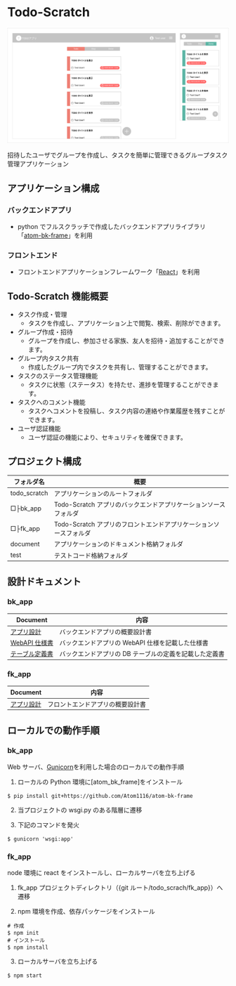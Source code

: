 # Todo-Scratch

<img src="./document/fk_app/../top.png" width="800">

招待したユーザでグループを作成し、タスクを簡単に管理できるグループタスク管理アプリケーション

## アプリケーション構成

### バックエンドアプリ

- python でフルスクラッチで作成したバックエンドアプリライブラリ「[atom-bk-frame](https://github.com/Atom1116/atom-bk-frame)」を利用

### フロントエンド

- フロントエンドアプリケーションフレームワーク「[React](https://ja.reactjs.org/)」を利用

## Todo-Scratch 機能概要

- タスク作成・管理
  - タスクを作成し、アプリケーション上で閲覧、検索、削除ができます。
- グループ作成・招待
  - グループを作成し、参加させる家族、友人を招待・追加することができます。
- グループ内タスク共有
  - 作成したグループ内でタスクを共有し、管理することができます。
- タスクのステータス管理機能
  - タスクに状態（ステータス）を持たせ、進捗を管理することができます。
- タスクへのコメント機能
  - タスクへコメントを投稿し、タスク内容の連絡や作業履歴を残すことができます。
- ユーザ認証機能
  - ユーザ認証の機能により、セキュリティを確保できます。

## プロジェクト構成

| フォルダ名   | 概要                                                              |
| ------------ | ----------------------------------------------------------------- |
| todo_scratch | アプリケーションのルートフォルダ                                  |
| □├bk_app     | Todo-Scratch アプリのバックエンドアプリケーションソースフォルダ   |
| □├fk_app     | Todo-Scratch アプリのフロントエンドアプリケーションソースフォルダ |
| document     | アプリケーションのドキュメント格納フォルダ                        |
| test         | テストコード格納フォルダ                                          |

## 設計ドキュメント

### bk_app

| Document                                               | 内容                                                   |
| ------------------------------------------------------ | ------------------------------------------------------ |
| [アプリ設計](./document/bk_app/bk_app_design.md)       | バックエンドアプリの概要設計書                         |
| [WebAPI 仕様書](./document/bk_app/api_design.md)       | バックエンドアプリの WebAPI 仕様を記載した仕様書       |
| [テーブル定義書](./document/bk_app/db/table_design.md) | バックエンドアプリの DB テーブルの定義を記載した定義書 |

### fk_app

| Document                                         | 内容                             |
| ------------------------------------------------ | -------------------------------- |
| [アプリ設計](./document/fk_app/fk_app_design.md) | フロントエンドアプリの概要設計書 |

## ローカルでの動作手順

### bk_app

Web サーバ、[Gunicorn](https://gunicorn.org/)を利用した場合のローカルでの動作手順

1. ローカルの Python 環境に[atom_bk_frame]をインストール

```
$ pip install git+https://github.com/Atom1116/atom-bk-frame
```

2. 当プロジェクトの wsgi.py のある階層に遷移

3. 下記のコマンドを発火

```
$ gunicorn 'wsgi:app'
```

### fk_app

node 環境に react をインストールし、ローカルサーバを立ち上げる

1. fk_app プロジェクトディレクトリ（{git ルート/todo_scrach/fk_app}）へ遷移

2. npm 環境を作成、依存パッケージをインストール

```
# 作成
$ npm init
# インストール
$ npm install
```

3. ローカルサーバを立ち上げる

```
$ npm start
```
